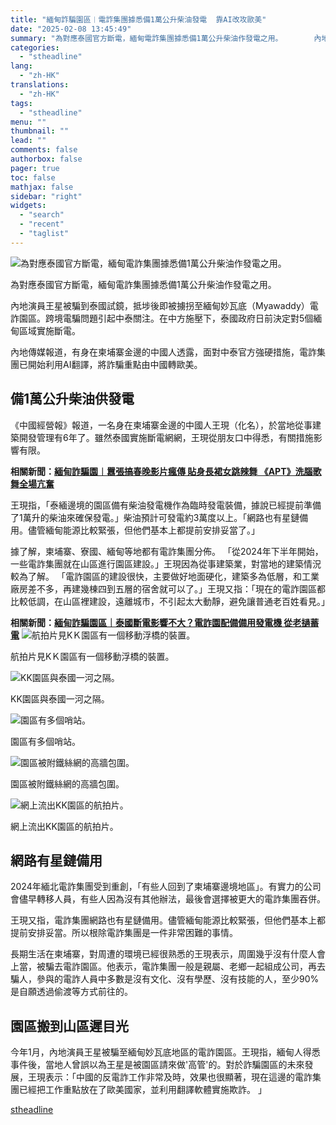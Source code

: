 ```yaml
---
title: "緬甸詐騙園區︱電詐集團據悉備1萬公升柴油發電  靠AI改攻歐美"
date: "2025-02-08 13:45:49"
summary: "為對應泰國官方斷電，緬甸電詐集團據悉備1萬公升柴油作發電之用。       內地演員王星被騙..."
categories:
  - "stheadline"
lang:
  - "zh-HK"
translations:
  - "zh-HK"
tags:
  - "stheadline"
menu: ""
thumbnail: ""
lead: ""
comments: false
authorbox: false
pager: true
toc: false
mathjax: false
sidebar: "right"
widgets:
  - "search"
  - "recent"
  - "taglist"
---
```


![為對應泰國官方斷電，緬甸電詐集團據悉備1萬公升柴油作發電之用。](https://image.stheadline.com/f/680p0/0x0/100/none/4e3e0eb351440c4b41db44da77e42d78/stheadline/inewsmedia/20250208/_2025020813402967409.jpg)

為對應泰國官方斷電，緬甸電詐集團據悉備1萬公升柴油作發電之用。




內地演員王星被騙到泰國試鏡，抵埗後即被擄拐至緬甸妙瓦底（Myawaddy）電詐園區。跨境電騙問題引起中泰關注。在中方施壓下，泰國政府日前決定對5個緬甸區域實施斷電。  

  

內地傳媒報道，有身在柬埔寨金邊的中國人透露，面對中泰官方強硬措施，電詐集團已開始利用AI翻譯，將詐騙重點由中國轉歐美。

備1萬公升柴油供發電
----------

《中國經營報》報道，一名身在柬埔寨金邊的中國人王現（化名），於當地從事建築開發管理有6年了。雖然泰國實施斷電網網，王現從朋友口中得悉，有關措施影響有限。

**相關新聞：[緬甸詐騙園︱囂張搞春晚影片瘋傳 貼身長裙女跳辣舞 《APT》洗腦歌舞全場亢奮](https://www.stheadline.com/realtime-china/3426108/)**

王現指，「泰緬邊境的園區備有柴油發電機作為臨時發電裝備，據說已經提前準備了1萬升的柴油來確保發電。」柴油預計可發電約3萬度以上。「網路也有星鏈備用。儘管緬甸能源比較緊張，但他們基本上都提前安排妥當了。」  

  

據了解，柬埔寨、寮國、緬甸等地都有電詐集團分佈。 「從2024年下半年開始，一些電詐集團就在山區進行園區建設。」王現因為從事建築業，對當地的建築情況較為了解。 「電詐園區的建設很快，主要做好地面硬化，建築多為低層，和工業廠房差不多，再建幾棟四到五層的宿舍就可以了。」王現又指：「現在的電詐園區都比較低調，在山區裡建設，遠離城市，不引起太大動靜，避免讓普通老百姓看見。」

**相關新聞：[緬甸詐騙園區｜泰國斷電影響不大？電詐園配備備用發電機 從老撾蓄電](https://www.stheadline.com/realtime-world/3426082/)**
 ![航拍片見KＫ園區有一個移動浮橋的裝置。](https://image.hkhl.hk/f/1024p0/0x0/100/none/d5f484ed8dce699879576cd35326b513/2025-01/3dQQY9CWlx08l3qA5Eha01041202FgLe0E010_mp4_snapshot_00_35__2025_01_11_10_35_59_.jpg)


航拍片見KＫ園區有一個移動浮橋的裝置。



 ![KK園區與泰國一河之隔。](https://image.hkhl.hk/f/1024p0/0x0/100/none/80e1b651a9971d248fc3f58a764a162f/2025-01/3dQQY9CWlx08l3qA5Eha01041202FgLe0E010_mp4_snapshot_03_30__2025_01_11_10_36_35_.jpg)


KK園區與泰國一河之隔。



 ![園區有多個哨站。](https://image.hkhl.hk/f/1024p0/0x0/100/none/3d33d043e7f3e457c686e268b1d7aefb/2025-01/3dQQY9CWlx08l3qA5Eha01041202FgLe0E010_mp4_snapshot_03_38__2025_01_11_10_36_52_.jpg)


園區有多個哨站。



 ![園區被附鐵絲網的高牆包圍。](https://image.hkhl.hk/f/1024p0/0x0/100/none/1cec539bb1daf79d4b5ba1b7a9a1ac22/2025-01/3dQQY9CWlx08l3qA5Eha01041202FgLe0E010_mp4_snapshot_04_17__2025_01_11_10_37_02_.jpg)


園區被附鐵絲網的高牆包圍。



 ![網上流出KK園區的航拍片。](https://image.hkhl.hk/f/1024p0/0x0/100/none/0d3c6022b5b3398daed64c52fd29ffa9/2025-01/636_2__0.jpg)


網上流出KK園區的航拍片。




網路有星鏈備用
-------

2024年緬北電詐集團受到重創，「有些人回到了柬埔寨邊境地區」。有實力的公司會儘早轉移人員，有些人因為沒有其他辦法，最後會選擇被更大的電詐集團吞併。  

  

王現又指，電詐集團網路也有星鏈備用。儘管緬甸能源比較緊張，但他們基本上都提前安排妥當。所以根除電詐集團是一件非常困難的事情。  

  

長期生活在柬埔寨，對周遭的環境已經很熟悉的王現表示，周圍幾乎沒有什麼人會上當，被騙去電詐園區。他表示，電詐集團一般是親屬、老鄉一起組成公司，再去騙人，參與的電詐人員中多數是沒有文化、沒有學歷、沒有技能的人，至少90%是自願透過偷渡等方式前往的。

園區搬到山區遲目光
---------

今年1月，內地演員王星被騙至緬甸妙瓦底地區的電詐園區。王現指，緬甸人得悉事件後，當地人曾誤以為王星是被園區請來做'高管'的。對於詐騙園區的未來發展，王現表示：「中國的反電詐工作非常及時，效果也很顯著，現在這邊的電詐集團已經把工作重點放在了歐美國家，並利用翻譯軟體實施欺詐。 」

[stheadline](https://std.stheadline.com/realtime/article/2051551/即時-中國-緬甸詐騙園區︱電詐集團據悉備1萬公升柴油發電-靠AI改攻歐美)
